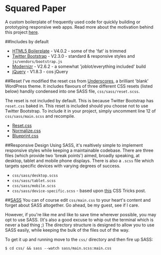 Squared Paper
=============

A custom boilerplate of frequently used code for quickly building or prototyping responsive web apps. Read more about the motivation behind this project [here](http://jeshua.co/squared-paper/).

##Includes by default
* [HTML5 Boilerplate](http://html5boilerplate.com/) - V4.0.2 - some of the 'fat' is trimmed
* [Twitter Bootstrap](http://twitter.github.io/bootstrap/) - V2.3.0 - standard & responsive styles and `js/vendors/bootstrap.js`
* [Modernizr](http://modernizr.com/) - V2.6.2 - a somewhat 'joblot/everything included' build
* [jQuery](http://jquery.com/) -  V1.8.3 - cos jQuery

##Reset
I've modified the reset css from [Underscores](http://underscores.me/), a brilliant 'blank' WordPress theme. It includes flavours of three different CSS resets (listed below) handily condensed into one SASS file, `css/sass/reset.scss`.

The reset is not included by default. This is because Twitter Bootstrap has `reset.css` baked in. This reset is included should you choose not to use Twitter Bootstrap. To include it in your project, simply uncomment line 12 of `css/sass/main.scss` and recompile.
* [Reset.css](http://meyerweb.com/eric/tools/css/reset/)
* [Normalize.css](http://necolas.github.io/normalize.css/)
* [Blueprint.css](http://www.blueprintcss.org/)

##Responsive Design
Using SASS, it's realtively simple to implement responsive styles while keeping a maintainable codebase. There are three files (which provide two 'break points') aimed, broadly speaking, at desktop, tablet and mobile phone displays. There is also a `.scss` file which targets specific devices with varying degrees of success.

* `css/sass/desktop.scss`
* `css/sass/tablet.scss`
* `css/sass/mobile.scss`
* `css/sass/device-specific.scss` - based upon [this](http://css-tricks.com/snippets/css/media-queries-for-standard-devices/) CSS Tricks post.

##[SASS](http://sass-lang.com/)
You can of course edit `css/main.css` to your heart's content and forget about SASS altogether. Go ahead, be my guest, see if I care.

However, if you're like me and like to save time wherever possible, you may opt to use SASS. (It's also a good excuse to whip out the terminal which is never a bad thing ;) The directory structure is designed to allow you to use SASS easily, while keeping the bulk of the files out of the way.

To get it up and running move to the `css/` directory and then fire up SASS:

	$ cd css/ && sass --watch sass/main.scss:main.css